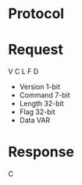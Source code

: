 Protocol
======

# Request

V C L F D

* Version  1-bit
* Command  7-bit
* Length   32-bit
* Flag     32-bit
* Data     VAR

# Response

C